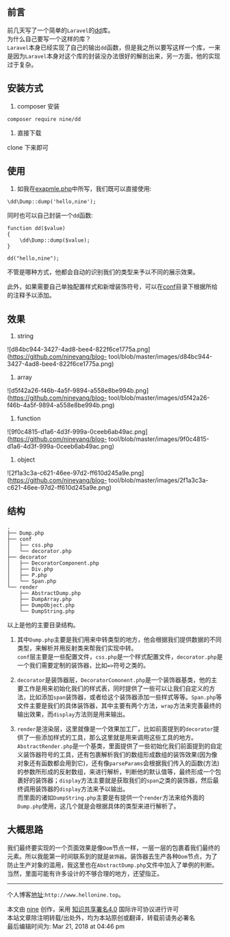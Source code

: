 ## 前言

前几天写了一个简单的`Laravel`的[dd](https://github.com/nineyang/dd)库。  
为什么自己要写一个这样的库？  
`Laravel`本身已经实现了自己的输出`dd`函数，但是我之所以要写这样一个库，一来是因为`Laravel`本身对这个库的封装没办法很好的解剖出来，另一方面，他的实现过于复杂。

## 安装方式

  1. composer 安装

    
    
    composer require nine/dd 

  1. 直接下载

clone 下来即可

## 使用

  1. 如我在[exapmle.php](https://github.com/nineyang/dd/blob/master/example.php)中所写，我们既可以直接使用:

    
    
    \dd\Dump::dump('hello,nine');

同时也可以自己封装一个`dd`函数:

    
    
    function dd($value)
    {
        \dd\Dump::dump($value);
    }
    
    dd("hello,nine");

不管是哪种方式，他都会自动的识别我们的类型来予以不同的展示效果。

此外，如果需要自己单独配置样式和新增装饰符号，可以在[conf](/src/conf)目录下根据所给的注释予以添加。

## 效果

  1. string

![d84bc944-3427-4ad8-bee4-822f6ce1775a.png](https://github.com/nineyang/blog-
tool/blob/master/images/d84bc944-3427-4ad8-bee4-822f6ce1775a.png)

  1. array

![d5f42a26-f46b-4a5f-9894-a558e8be994b.png](https://github.com/nineyang/blog-
tool/blob/master/images/d5f42a26-f46b-4a5f-9894-a558e8be994b.png)

  1. function

![9f0c4815-d1a6-4d3f-999a-0ceeb6ab49ac.png](https://github.com/nineyang/blog-
tool/blob/master/images/9f0c4815-d1a6-4d3f-999a-0ceeb6ab49ac.png)

  1. object

![2f1a3c3a-c621-46ee-97d2-ff610d245a9e.png](https://github.com/nineyang/blog-
tool/blob/master/images/2f1a3c3a-c621-46ee-97d2-ff610d245a9e.png)

## 结构

    
    
    .
    ├── Dump.php
    ├── conf
    │   ├── css.php
    │   └── decorator.php
    ├── decorator
    │   ├── DecoratorComponent.php
    │   ├── Div.php
    │   ├── P.php
    │   └── Span.php
    └── render
        ├── AbstractDump.php
        ├── DumpArray.php
        ├── DumpObject.php
        └── DumpString.php
    

以上是他的主要目录结构。

  1. 其中`Dump.php`主要是我们用来中转类型的地方，他会根据我们提供数据的不同类型，来解析并用反射类来帮我们实现中转。  
`conf`层主要是一些配置文件，`css.php`是一个样式配置文件，`decorator.php`是一个我们需要定制的装饰器，比如`=>`符号之类的。

  2. `decorator`是装饰器层，`DecoratorComonent.php`是一个装饰器基类，他的主要工作是用来初始化我们的样式表，同时提供了一些可以让我们自定义的方法，比如添加`span`装饰器，或者给这个装饰器添加一些样式等等。`Span.php`等文件主要是我们的具体装饰器，其中主要有两个方法，`wrap`方法来完善最终的输出效果，而`display`方法则是用来输出。

  3. `render`是渲染层，这里就像是一个效果加工厂，比如前面提到的`decorator`提供了一些添加样式的工具，那么这里就是用来调用这些工具的地方。`AbstractRender.php`是一个基类，里面提供了一些初始化我们前面提到的自定义装饰器符号的工具，还有包裹解析我们的数组形成数组的装饰效果(因为像对象还有函数都会用到它)，还有像`parseParams`会根据我们传入的函数(方法)的参数所形成的反射数组，来进行解析，判断他的默认值等，最终形成一个包裹好的装饰器；`display`方法主要就是获取我们的`span`之类的装饰器，然后最终调用装饰器的`display`方法来予以输出。  
而里面的诸如`DumpString.php`主要是有提供一个`render`方法来给外面的`Dump.php`使用，这几个就是会根据具体的类型来进行解析了。

## 大概思路

我们最终要实现的一个页面效果是像`Dom`节点一样，一层一层的包裹着我们最终的元素。所以我能第一时间联系到的就是`装饰器`。装饰器去生产各种`Dom`节点，为了防止生产对象的滥用，我这里也在`AbstractDump.php`文件中加入了单例的判断。当然，里面可能有许多设计的不够合理的地方，还望指正。

* * *

个人博客[地址](http://www.hellonine.top):`http://www.hellonine.top`。

本文由 [nine](https://www.hellonine.top/index.php/author/1/) 创作，采用
[知识共享署名4.0](https://creativecommons.org/licenses/by/4.0/) 国际许可协议进行许可  
本站文章除注明转载/出处外，均为本站原创或翻译，转载前请务必署名  
最后编辑时间为: Mar 21, 2018 at 04:46 pm

